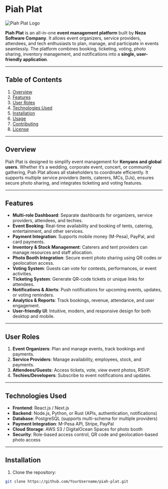 # Piah Plat

![Piah Plat Logo](path/to/logo.png)

**Piah Plat** is an all-in-one **event management platform** built by **Neza Software Company**. It allows event organizers, service providers, attendees, and tech enthusiasts to plan, manage, and participate in events seamlessly. The platform combines booking, ticketing, voting, photo sharing, inventory management, and notifications into a **single, user-friendly application**.

---

## **Table of Contents**
1. [Overview](#overview)  
2. [Features](#features)  
3. [User Roles](#user-roles)  
4. [Technologies Used](#technologies-used)  
5. [Installation](#installation)  
6. [Usage](#usage)  
7. [Contributing](#contributing)  
8. [License](#license)  

---

## **Overview**
Piah Plat is designed to simplify event management for **Kenyans and global users**. Whether it’s a wedding, corporate event, concert, or community gathering, Piah Plat allows all stakeholders to coordinate efficiently. It supports multiple service providers (tents, caterers, MCs, DJs), ensures secure photo sharing, and integrates ticketing and voting features.

---

## **Features**
- **Multi-role Dashboard**: Separate dashboards for organizers, service providers, attendees, and techies.  
- **Event Booking**: Real-time availability and booking of tents, catering, entertainment, and other services.  
- **Payment Integration**: Supports mobile money (M-Pesa), PayPal, and card payments.  
- **Inventory & Stock Management**: Caterers and tent providers can manage resources and staff allocation.  
- **Photo Booth Integration**: Secure event photo sharing using QR codes or geolocation access.  
- **Voting System**: Guests can vote for contests, performances, or event activities.  
- **Ticketing System**: Generate QR-code tickets or unique links for attendees.  
- **Notifications & Alerts**: Push notifications for upcoming events, updates, or voting reminders.  
- **Analytics & Reports**: Track bookings, revenue, attendance, and user engagement.  
- **User-friendly UI**: Intuitive, modern, and responsive design for both desktop and mobile.  

---

## **User Roles**
1. **Event Organizers**: Plan and manage events, track bookings and payments.  
2. **Service Providers**: Manage availability, employees, stock, and payments.  
3. **Attendees/Guests**: Access tickets, vote, view event photos, RSVP.  
4. **Techies/Developers**: Subscribe to event notifications and updates.  

---

## **Technologies Used**
- **Frontend**: React.js / Next.js  
- **Backend**: Node.js, Python, or Rust (APIs, authentication, notifications)  
- **Database**: PostgreSQL (supports multi-schema for multiple providers)  
- **Payment Integration**: M-Pesa API, Stripe, PayPal  
- **Cloud Storage**: AWS S3 / DigitalOcean Spaces for photo booth  
- **Security**: Role-based access control, QR code and geolocation-based photo access  

---

## **Installation**
1. Clone the repository:  
```bash
git clone https://github.com/YourUsername/piah-plat.git



